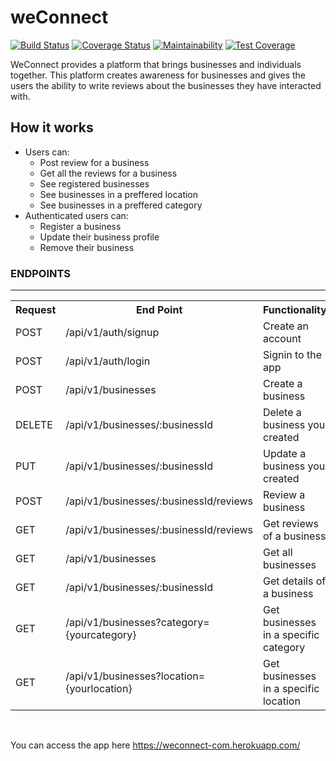# weConnect
[![Build Status](https://travis-ci.org/Oloyedesinmiloluwa/weConnect.svg?branch=server-develop)](https://travis-ci.org/Oloyedesinmiloluwa/weConnect)
[![Coverage Status](https://coveralls.io/repos/github/Oloyedesinmiloluwa/weConnect/badge.svg?branch=server-develop)](https://coveralls.io/github/Oloyedesinmiloluwa/weConnect?branch=server-develop)
[![Maintainability](https://api.codeclimate.com/v1/badges/f986c9b2b380d5bc7e92/maintainability)](https://codeclimate.com/github/Oloyedesinmiloluwa/weConnect/maintainability)
[![Test Coverage](https://api.codeclimate.com/v1/badges/f986c9b2b380d5bc7e92/test_coverage)](https://codeclimate.com/github/Oloyedesinmiloluwa/weConnect/test_coverage)


WeConnect provides a platform that brings businesses and individuals together. This platform
creates awareness for businesses and gives the users the ability to write reviews about the
businesses they have interacted with.

## How it works 
* Users can:
  * Post review for a business
  * Get all the reviews for a business
  * See registered businesses
  * See businesses in a preffered location
  * See businesses in a preffered category
* Authenticated users can:
    * Register a business       
    * Update their business profile
    * Remove their business
    

<h3>ENDPOINTS</h3>
<hr>
<table>
  <tr>
      <th>Request</th>
      <th>End Point</th>
      <th>Functionality</th>
  </tr>
  <tr>
      <td>POST</td>
      <td>/api/v1/auth/signup</td>
      <td>Create an account</td>
  </tr>
  <tr>
      <td>POST</td>
      <td>/api/v1/auth/login</td>
      <td>Signin to the app</td>
  </tr>
  <tr>
      <td>POST</td>
      <td>/api/v1/businesses</td>
      <td>Create a business</td>
  </tr>  
  <tr>
      <td>DELETE</td>
      <td>/api/v1/businesses/:businessId</td>
      <td>Delete a business you created</td>
  </tr>
  
  <tr>
      <td>PUT</td>
      <td>/api/v1/businesses/:businessId</td>
      <td>Update a business you created</td>
  </tr>
  
  <tr>
      <td>POST</td>
      <td>/api/v1/businesses/:businessId/reviews</td>
      <td>Review a business</td>
  </tr>
  <tr>
      <td>GET</td>
      <td>/api/v1/businesses/:businessId/reviews</td>
      <td>Get reviews of a business</td>
  </tr>
  <tr>
      <td>GET</td>
      <td>/api/v1/businesses</td>
      <td>Get all businesses</td>
  </tr>
  <tr>
      <td>GET</td>
      <td>/api/v1/businesses/:businessId</td>
      <td>Get details of a business</td>
  </tr>
  <tr>
      <td>GET</td>
      <td>/api/v1/businesses?category={yourcategory}</td>
      <td>Get businesses in a specific category</td>
  </tr>
  <tr>
      <td>GET</td>
      <td>/api/v1/businesses?location={yourlocation}</td>
      <td>Get businesses in a specific location</td>
  </tr>
</table>
<br/>

You can access the app here https://weconnect-com.herokuapp.com/
